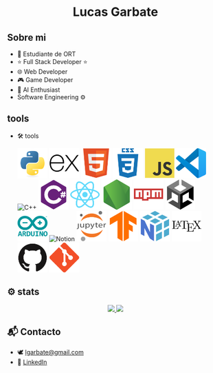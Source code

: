 <div align="center">
  <h1 align="center"><a>Lucas Garbate</a></h1>
</div>

## Sobre mi
- 🏫 Estudiante de ORT
- ⭐ Full Stack Developer ⭐ 
- 🌐 Web Developer
- 🎮 Game Developer
- 🤖 AI Enthusiast
- Software Engineering ⚙️


## tools
- 🛠️ tools
  
    <img src="https://github.com/devicons/devicon/blob/master/icons/python/python-original.svg" height="70px" alt="Python">
    <img src="https://github.com/devicons/devicon/blob/master/icons/express/express-original.svg" height="70px" alt="Express.js">
    <img src="https://github.com/devicons/devicon/blob/master/icons/html5/html5-original.svg" height="70px" alt="HTML5">
    <img src="https://github.com/devicons/devicon/blob/master/icons/css3/css3-plain-wordmark.svg" height="70px" alt="CSS3">
    <img src="https://github.com/devicons/devicon/blob/master/icons/javascript/javascript-original.svg" height="70px" alt="JavaScript">
    <img src="https://github.com/devicons/devicon/blob/master/icons/vscode/vscode-original.svg" height="70px" alt="Visual Studio Code">
    <img src="https://github.com/isocpp/logos/blob/master/cpp_logo.svg" height="70px" alt="C++">
    <img src="https://github.com/devicons/devicon/blob/master/icons/csharp/csharp-plain.svg" height="70px" alt="C#">
    <img src="https://github.com/devicons/devicon/blob/master/icons/react/react-original.svg" height="70px" alt="ReactJS">
    <img src="https://github.com/devicons/devicon/blob/master/icons/nodejs/nodejs-original.svg" height="70px" alt="Node.js">
    <img src="https://github.com/devicons/devicon/blob/master/icons/npm/npm-original-wordmark.svg" height="70px" alt="npm">
    <img src="https://github.com/devicons/devicon/blob/master/icons/unity/unity-original.svg" height="70px" alt="Unity">
    <img src="https://github.com/devicons/devicon/blob/master/icons/arduino/arduino-original-wordmark.svg" height="70px" alt="Arduino">
    <img src="https://upload.wikimedia.org/wikipedia/commons/4/45/Notion_app_logo.png" height="70px" alt="Notion">
    <img src="https://github.com/devicons/devicon/blob/master/icons/jupyter/jupyter-original-wordmark.svg" height="70px" alt="Jupyter">
    <img src="https://github.com/devicons/devicon/blob/master/icons/tensorflow/tensorflow-original.svg" height="70px" alt="Tensorflow">
    <img src="https://github.com/devicons/devicon/blob/master/icons/numpy/numpy-original.svg" height="70px" alt="Numpy">
    <img src="https://github.com/devicons/devicon/blob/master/icons/latex/latex-original.svg" height="70px" alt="LaTeX">
    <img src="https://github.com/devicons/devicon/blob/master/icons/github/github-original.svg" height="70px" alt="GitHub">
    <img src="https://github.com/devicons/devicon/blob/master/icons/git/git-original.svg" height="70px" alt="git">


## ⚙️ stats
<p align="center">
  <a href="https://github.com/luxcas213">
    <img height="140em" src="https://github-readme-stats-eight-theta.vercel.app/api?username=luxcas213&show_icons=true&theme=algolia&include_all_commits=true&count_private=true"/>
    <img height="140em" src="https://github-readme-stats-eight-theta.vercel.app/api/top-langs/?username=luxcas213&layout=compact&langs_count=8&theme=algolia"/>
  </a>
</p>

## 📬 Contacto

- 🕊️ [lgarbate@gmail.com](mailto:lgarbate@gmail.com)
- 🔗 [LinkedIn](https://www.linkedin.com/in/lucas-garbate-234426335/)

